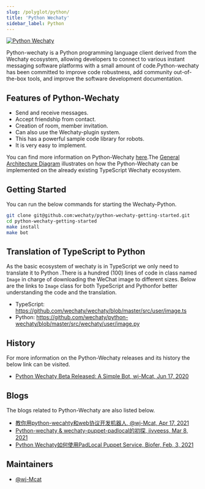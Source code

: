 ```yaml
---
slug: /polyglot/python/
title: 'Python Wechaty'
sidebar_label: Python
---
```


[![Python Wechaty](https://img.shields.io/badge/Wechaty-Python-blue)](https://github.com/wechaty/python-wechaty)

Python-wechaty is a Python programming language client derived from the Wechaty ecosystem, allowing developers to connect to various instant messaging software platforms with a small amount of code.Python-wechaty has been committed to improve code robustness, add community out-of-the-box tools, and improve the software development documentation.

## Features of Python-Wechaty

* Send and receive messages.
* Accept friendship from contact.
* Creation of room, member invitation.
* Can also use the Wechaty-plugin system.
* This has a  powerful sample code library for robots.
* It is very easy to implement.

You can find more information on Python-Wechaty [here](https://github.com/wechaty/python-wechaty-getting-started).The [General Architecture Diagram](https://wechaty.js.org/docs/polyglot/diy/) illustrates on how the Python-Wechaty can be implemented on the already existing TypeScript Wechaty ecosystem.

## Getting Started

You can run the below commands for starting the Wechaty-Python.

```sh
git clone git@github.com:wechaty/python-wechaty-getting-started.git
cd python-wechaty-getting-started
make install
make bot
```

## Translation of TypeScript to Python

As the basic ecosystem of wechaty is in TypeScript we only need to translate it to Python .There is a hundred (100) lines of code in  class named `Image` in charge of downloading the WeChat image to different sizes.
Below are the links to `Image` class for both TypeScript and Pythonfor better understanding the code and the translation.

* TypeScript: <https://github.com/wechaty/wechaty/blob/master/src/user/image.ts>
* Python: <https://github.com/wechaty/python-wechaty/blob/master/src/wechaty/user/image.py>

## History

For more information on the Python-Wechaty releases and its history the below link can be visited.

* [Python Wechaty Beta Released: A Simple Bot, wj-Mcat, Jun 17, 2020](https://wechaty.js.org/2020/06/17/python-wechaty-beta-released/)

## Blogs

The blogs related to Python-Wechaty are also listed below.

* [教你用python-wecahty和web协议开发机器人, @wj-Mcat, Apr 17, 2021](https://wechaty.js.org/2021/04/17/python-wechaty-use-web/)
* [Python-wechaty & wechaty-puppet-padlocal的初探, iivveess, Mar 8, 2021](https://wechaty.js.org/2021/03/08/python-wechaty-and-wechaty-puppet-padlocal/)
* [Python Wechaty如何使用PadLocal Puppet Service, Biofer, Feb, 3, 2021](https://wechaty.js.org/2021/02/03/python-wechaty-for-padlocal-puppet-service/)

## Maintainers

* [@wj-Mcat](https://wechaty.js.org/contributors/wj-mcat)
